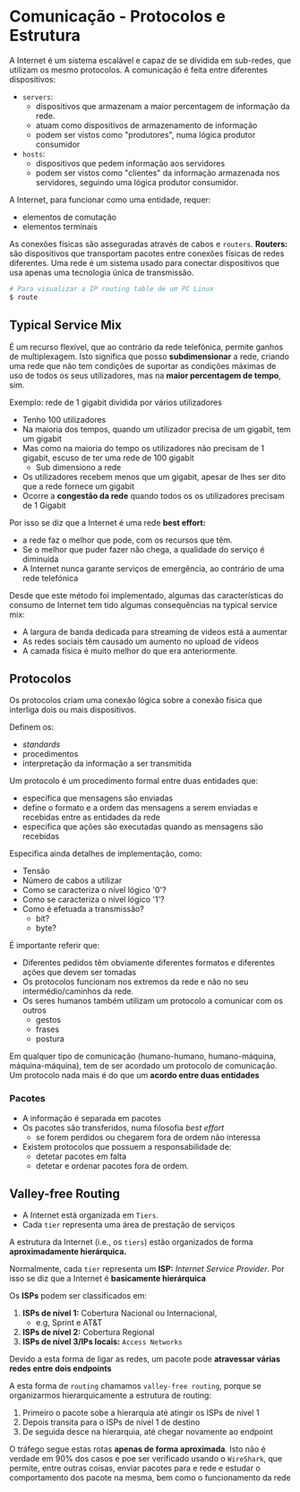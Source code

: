 # Comunicação - Protocolos e Estrutura
A Internet é um sistema escalável e capaz de se dividida em sub-redes, que utilizam os mesmo protocolos.
A comunicação é feita entre diferentes dispositivos:

- `servers`: 
	- dispositivos que armazenam a maior percentagem de informação da rede. 
	- atuam como dispositivos de armazenamento de informação
	- podem ser vistos como "produtores", numa lógica produtor consumidor
- `hosts`: 
	- dispositivos que pedem informação aos servidores
	- podem ser vistos como "clientes" da informação armazenada nos servidores, seguindo uma lógica produtor consumidor.


A Internet, para funcionar como uma entidade, requer:

- elementos de comutação
- elementos terminais


As conexões físicas são asseguradas através de cabos e `routers`. **Routers:** são dispositivos que transportam pacotes entre conexões físicas de redes diferentes. Uma rede é um sistema usado para conectar dispositivos que usa apenas uma tecnologia única de transmissão.

```bash
# Para visualizar a IP routing table de um PC Linux
$ route
```

## Typical Service Mix
É um recurso flexível, que ao contrário da rede telefónica, permite ganhos de multiplexagem. Isto significa que posso **subdimensionar** a rede, criando uma rede que não tem condições de suportar as condições máximas de uso de todos os seus utilizadores, mas na **maior percentagem de tempo**, sim.

Exemplo: rede de 1 gigabit dividida por vários utilizadores

- Tenho 100 utilizadores
- Na maioria dos tempos, quando um utilizador precisa de um gigabit, tem um gigabit
- Mas como na maioria do tempo os utilizadores não precisam de 1 gigabit, escuso de ter uma rede de 100 gigabit
	- Sub dimensiono a rede
- Os utilizadores recebem menos que um gigabit, apesar de lhes ser dito que a rede fornece um gigabit
- Ocorre a **congestão da rede** quando todos os os utilizadores precisam de 1 Gigabit


Por isso se diz que a Internet é uma rede **best effort:**

- a rede faz o melhor que pode, com os recursos que têm. 
- Se o melhor que puder fazer não chega, a qualidade do serviço é diminuída
- A Internet nunca garante serviços de emergência, ao contrário de uma rede telefónica

Desde que este método foi implementado, algumas das características do consumo de Internet tem tido algumas consequências na typical service mix:

- A largura de banda dedicada para streaming de videos está a aumentar
- As redes sociais têm causado um aumento no upload de vídeos
- A camada física é muito melhor do que era anteriormente.

## Protocolos
Os protocolos criam uma conexão lógica sobre a conexão física que interliga dois ou mais dispositivos.

Definem os:

- _standards_
- procedimentos
- interpretação da informação a ser transmitida


Um protocolo é um procedimento formal entre duas entidades que:

- especifica que mensagens são enviadas
- define o formato e a ordem das mensagens a serem enviadas e recebidas entre as entidades da rede
- especifica que ações são executadas quando as mensagens são recebidas

Especifica ainda detalhes de implementação, como:

- Tensão
- Número de cabos a utilizar
- Como se caracteriza o nível lógico '0'?
- Como se caracteriza o nível lógico '1'?
- Como é efetuada a transmissão?
	- bit?
	- byte?


É importante referir que:

- Diferentes pedidos têm obviamente diferentes formatos e diferentes ações que devem ser tomadas
- Os protocolos funcionam nos extremos da rede e não no seu intermédio/caminhos da rede.
- Os seres humanos também utilizam um protocolo a comunicar com os outros
	- gestos
	- frases
	- postura

Em qualquer tipo de comunicação (humano-humano, humano-máquina, máquina-máquina), tem de ser acordado um protocolo de comunicação. Um protocolo nada mais é do que um **acordo entre duas entidades**


### Pacotes
- A informação é separada em pacotes
- Os pacotes são transferidos, numa filosofia _best effort_
	- se forem perdidos ou chegarem fora de ordem não interessa
- Existem protocolos que possuem a responsabilidade de:
	- detetar pacotes em falta
	- detetar e ordenar pacotes fora de ordem.


## Valley-free Routing
- A Internet está organizada em `Tiers`.
- Cada `tier` representa uma área de prestação de serviços


A estrutura da Internet (i.e., os `tiers`) estão organizados de forma **aproximadamente hierárquica.**

Normalmente, cada `tier` representa um **ISP:** _Internet Service Provider_.
Por isso se diz que a Internet é **basicamente hierárquica**

Os **ISPs** podem ser classificados em:

1. **ISPs de nível 1:** Cobertura Nacional ou Internacional, 
	- e.g, Sprint e AT&T
2. **ISPs de nível 2:** Cobertura Regional
3. **ISPs de nível 3/IPs locais:** `Access Networks`

Devido a esta forma de ligar as redes, um pacote pode **atravessar várias redes entre dois endpoints**

A esta forma de `routing` chamamos `valley-free routing`, porque se organizarmos hierarquicamente a estrutura de routing:

1. Primeiro o pacote sobe a hierarquia até atingir os ISPs de nível 1
2. Depois transita para o ISPs de nível 1 de destino
3. De seguida desce na hierarquia, até chegar novamente ao endpoint

O tráfego segue estas rotas **apenas de forma aproximada**. Isto não é verdade em 90% dos casos e poe ser verificado usando o `WireShark`, que permite, entre outras coisas,  enviar pacotes para e rede e estudar o comportamento dos pacote na mesma, bem como o funcionamento da rede


